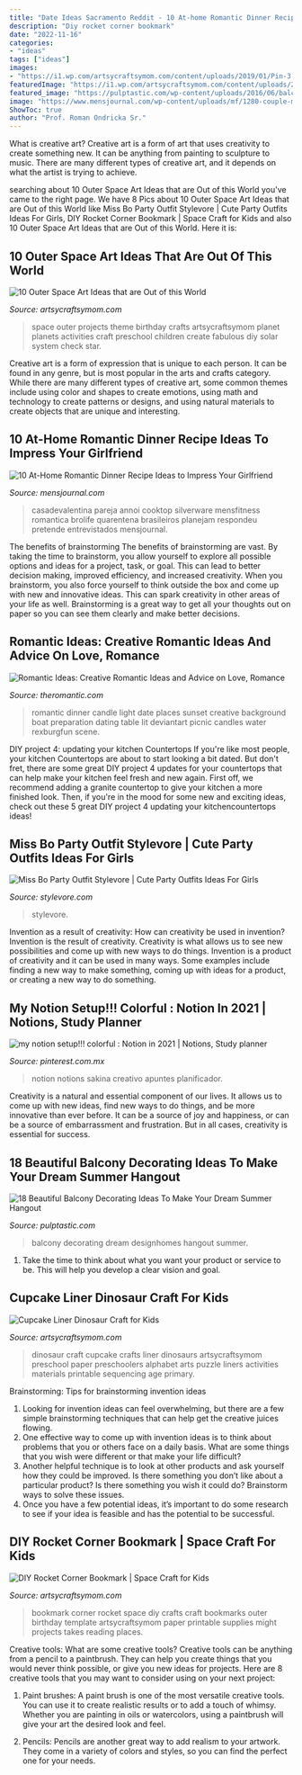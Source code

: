 ```yaml
---
title: "Date Ideas Sacramento Reddit - 10 At-home Romantic Dinner Recipe Ideas To Impress Your Girlfriend"
description: "Diy rocket corner bookmark"
date: "2022-11-16"
categories:
- "ideas"
tags: ["ideas"]
images:
- "https://i1.wp.com/artsycraftsymom.com/content/uploads/2019/01/Pin-3.png?fit=720%2C1020&amp;ssl=1"
featuredImage: "https://i1.wp.com/artsycraftsymom.com/content/uploads/2018/10/Cupcake-Liner-Dinosaur-Craft-10.jpg?fit=680%2C971&amp;ssl=1"
featured_image: "https://pulptastic.com/wp-content/uploads/2016/06/balcony-decorating-ideas-31-573c3b43216bc__700.jpg"
image: "https://www.mensjournal.com/wp-content/uploads/mf/1280-couple-making-dinner.jpg?w=900&amp;quality=86&amp;strip=all"
ShowToc: true
author: "Prof. Roman Ondricka Sr."
---
```



What is creative art?
Creative art is a form of art that uses creativity to create something new. It can be anything from painting to sculpture to music. There are many different types of creative art, and it depends on what the artist is trying to achieve.

	

		
searching about 10 Outer Space Art Ideas that are Out of this World you've came to the right page. We have 8 Pics about 10 Outer Space Art Ideas that are Out of this World like Miss Bo Party Outfit Stylevore | Cute Party Outfits Ideas For Girls, DIY Rocket Corner Bookmark | Space Craft for Kids and also 10 Outer Space Art Ideas that are Out of this World. Here it is:
		
    
## 10 Outer Space Art Ideas That Are Out Of This World

<img loading=lazy src="https://i1.wp.com/artsycraftsymom.com/content/uploads/2019/01/Pin-3.png?fit=720%2C1020&amp;ssl=1" onerror="this.onerror=null;this.src='https://tse2.mm.bing.net/th?id=OIP.8XKE7uY4z6ntckLRhkh1IAHaKf&amp;pid=15.1';" alt="10 Outer Space Art Ideas that are Out of this World">

_Source: artsycraftsymom.com_

>space outer projects theme birthday crafts artsycraftsymom planet planets activities craft preschool children create fabulous diy solar system check star. 

	

Creative art is a form of expression that is unique to each person. It can be found in any genre, but is most popular in the arts and crafts category. While there are many different types of creative art, some common themes include using color and shapes to create emotions, using math and technology to create patterns or designs, and using natural materials to create objects that are unique and interesting.

    
## 10 At-Home Romantic Dinner Recipe Ideas To Impress Your Girlfriend

<img loading=lazy src="https://www.mensjournal.com/wp-content/uploads/mf/1280-couple-making-dinner.jpg?w=900&amp;quality=86&amp;strip=all" onerror="this.onerror=null;this.src='https://tse2.mm.bing.net/th?id=OIP.bQ9njw_FESYSYN6kcer_1wHaFj&amp;pid=15.1';" alt="10 At-Home Romantic Dinner Recipe Ideas to Impress Your Girlfriend">

_Source: mensjournal.com_

>casadevalentina pareja annoi cooktop silverware mensfitness romantica brolife quarentena brasileiros planejam respondeu pretende entrevistados mensjournal. 

	

The benefits of brainstorming
The benefits of brainstorming are vast. By taking the time to brainstorm, you allow yourself to explore all possible options and ideas for a project, task, or goal. This can lead to better decision making, improved efficiency, and increased creativity.
When you brainstorm, you also force yourself to think outside the box and come up with new and innovative ideas. This can spark creativity in other areas of your life as well. Brainstorming is a great way to get all your thoughts out on paper so you can see them clearly and make better decisions.

    
## Romantic Ideas: Creative Romantic Ideas And Advice On Love, Romance

<img loading=lazy src="http://theromantic.com/wp-content/uploads/2015/07/romantic-dinner-date-100-ideas.jpg" onerror="this.onerror=null;this.src='https://tse1.mm.bing.net/th?id=OIP.pIZfWIQGnfiIyxMI6SQkegHaEK&amp;pid=15.1';" alt="Romantic Ideas: Creative Romantic Ideas and Advice on Love, Romance">

_Source: theromantic.com_

>romantic dinner candle light date places sunset creative background boat preparation dating table lit deviantart picnic candles water rexburgfun scene. 

	

DIY project 4: updating your kitchen Countertops
If you're like most people, your kitchen Countertops are about to start looking a bit dated. But don't fret, there are some great DIY project 4 updates for your countertops that can help make your kitchen feel fresh and new again. First off, we recommend adding a granite countertop to give your kitchen a more finished look. Then, if you're in the mood for some new and exciting ideas, check out these 5 great DIY project 4 updating your kitchencountertops ideas!

    
## Miss Bo Party Outfit Stylevore | Cute Party Outfits Ideas For Girls

<img loading=lazy src="https://www.stylevore.com/wp-content/uploads/2020/01/Miss-Bo-Party-Outfit-Stylevore.jpg" onerror="this.onerror=null;this.src='https://tse1.mm.bing.net/th?id=OIP.XLd_5wS88vqXDFigj9oHBQHaJQ&amp;pid=15.1';" alt="Miss Bo Party Outfit Stylevore | Cute Party Outfits Ideas For Girls">

_Source: stylevore.com_

>stylevore. 

	

Invention as a result of creativity: How can creativity be used in invention?
Invention is the result of creativity. Creativity is what allows us to see new possibilities and come up with new ways to do things. Invention is a product of creativity and it can be used in many ways. Some examples include finding a new way to make something, coming up with ideas for a product, or creating a new way to do something.

    
## My Notion Setup!!! Colorful : Notion In 2021 | Notions, Study Planner

<img loading=lazy src="https://i.pinimg.com/736x/13/90/06/1390061da719fd70fe71175a130dcc32.jpg" onerror="this.onerror=null;this.src='https://tse4.mm.bing.net/th?id=OIP.M3bX-DJmdEP8PUCr3J9yrwHaMQ&amp;pid=15.1';" alt="my notion setup!!! colorful : Notion in 2021 | Notions, Study planner">

_Source: pinterest.com.mx_

>notion notions sakina creativo apuntes planificador. 

	

Creativity is a natural and essential component of our lives. It allows us to come up with new ideas, find new ways to do things, and be more innovative than ever before. It can be a source of joy and happiness, or can be a source of embarrassment and frustration. But in all cases, creativity is essential for success.

    
## 18 Beautiful Balcony Decorating Ideas To Make Your Dream Summer Hangout

<img loading=lazy src="https://pulptastic.com/wp-content/uploads/2016/06/balcony-decorating-ideas-31-573c3b43216bc__700.jpg" onerror="this.onerror=null;this.src='https://tse3.mm.bing.net/th?id=OIP.84ikK1e93BQ8pODkyAloiAHaLH&amp;pid=15.1';" alt="18 Beautiful Balcony Decorating Ideas To Make Your Dream Summer Hangout">

_Source: pulptastic.com_

>balcony decorating dream designhomes hangout summer. 

	

1. Take the time to think about what you want your product or service to be. This will help you develop a clear vision and goal.

    
## Cupcake Liner Dinosaur Craft For Kids

<img loading=lazy src="https://i1.wp.com/artsycraftsymom.com/content/uploads/2018/10/Cupcake-Liner-Dinosaur-Craft-10.jpg?fit=680%2C971&amp;ssl=1" onerror="this.onerror=null;this.src='https://tse4.mm.bing.net/th?id=OIP.L6-YxaGhILKOgS2fSjY4_AHaKk&amp;pid=15.1';" alt="Cupcake Liner Dinosaur Craft for Kids">

_Source: artsycraftsymom.com_

>dinosaur craft cupcake crafts liner dinosaurs artsycraftsymom preschool paper preschoolers alphabet arts puzzle liners activities materials printable sequencing age primary. 

	

Brainstorming: Tips for brainstorming invention ideas
1. Looking for invention ideas can feel overwhelming, but there are a few simple brainstorming techniques that can help get the creative juices flowing.
2. One effective way to come up with invention ideas is to think about problems that you or others face on a daily basis. What are some things that you wish were different or that make your life difficult?
3. Another helpful technique is to look at other products and ask yourself how they could be improved. Is there something you don’t like about a particular product? Is there something you wish it could do? Brainstorm ways to solve these issues.
4. Once you have a few potential ideas, it’s important to do some research to see if your idea is feasible and has the potential to be successful.

    
## DIY Rocket Corner Bookmark | Space Craft For Kids

<img loading=lazy src="https://i2.wp.com/artsycraftsymom.com/content/uploads/2019/05/Rocket-Corner-Bookmark-Pin-1.jpg?fit=680%2C971&amp;ssl=1" onerror="this.onerror=null;this.src='https://tse1.mm.bing.net/th?id=OIP.JnuOBt9zb7OMn_eToaHPWwHaKk&amp;pid=15.1';" alt="DIY Rocket Corner Bookmark | Space Craft for Kids">

_Source: artsycraftsymom.com_

>bookmark corner rocket space diy crafts craft bookmarks outer birthday template artsycraftsymom paper printable supplies might projects takes reading places. 

	

Creative tools: What are some creative tools?
Creative tools can be anything from a pencil to a paintbrush. They can help you create things that you would never think possible, or give you new ideas for projects. Here are 8 creative tools that you may want to consider using on your next project:
1. Paint brushes: A paint brush is one of the most versatile creative tools. You can use it to create realistic results or to add a touch of whimsy. Whether you are painting in oils or watercolors, using a paintbrush will give your art the desired look and feel.

2. Pencils: Pencils are another great way to add realism to your artwork. They come in a variety of colors and styles, so you can find the perfect one for your needs.

